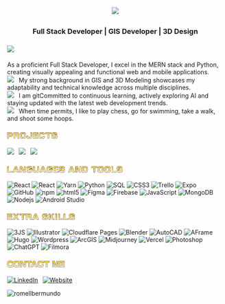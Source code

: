 <h1 align="center"><img src="https://github.com/steakncheese/steakncheese/blob/main/assets/name.png?raw=true" style="height:20px;" /></h1>
<h3 align="center">Full Stack Developer | GIS Developer | 3D Design</h3>
<!-- About Me -->
<h3 align="left"><img src="https://github.com/steakncheese/steakncheese/blob/main/assets/aboutme.png?raw=true" style="height:15px;" /></h3>

As a proficient Full Stack Developer, I excel in the MERN stack and Python, creating visually appealing and functional web and mobile applications.
<br>
<img src="https://github.com/steakncheese/steakncheese/blob/main/assets/blue-materia.png?raw=true" style="height:12px;" />
 My strong background in GIS and 3D Modeling showcases my adaptability and technical knowledge across multiple disciplines.
<br>
<img src="https://github.com/steakncheese/steakncheese/blob/main/assets/green-materia.png?raw=true" style="height:12px" />
 I am gitCommitted to continuous learning, actively exploring AI and staying updated with the latest web development trends.
<br>
<img src="https://github.com/steakncheese/steakncheese/blob/main/assets/yellow-materia.png?raw=true" style="height:12px" />
 When time permits, I like to play chess, go for swimming, take a walk, and shoot some hoops.

<!-- Projects -->
<h3 align="left"><img src="https://github.com/romellbermundo/romellbermundo/blob/main/assets/projects.png?raw=true" style="height:15px;" /></h3>
<a href="https://github.com/jaredhud/QuikDine-mobile">
<img src="https://img.shields.io/badge/Github%20-quikdine%20%E2%86%92-gray.svg?colorA=655BE1&colorB=4F44D6&style=for-the-badge"/></a> 
<a href="https://github.com/huynhtk80/project_2_potluckers">
<img src="https://img.shields.io/badge/Github%20-potlucker%20%E2%86%92-gray.svg?colorA=655BE1&colorB=4F44D6&style=for-the-badge"/></a> 
<a href="https://www.youtube.com/watch?v=kbyUfBJmxLE">
<img src="https://img.shields.io/badge/Youtube%20-quikdine%20%E2%86%92-gray.svg?colorA=61c265&colorB=4CAF50&style=for-the-badge"/></a>
<!-- Languages and Tools -->
<h3 align="left"><img src="https://github.com/romellbermundo/romellbermundo/blob/main/assets/languages.png?raw=true" style="height:15px;" /></h3>
<p>
  <img alt="React" src="https://img.shields.io/badge/-React-45b8d8?style=flat-square&logo=react&logoColor=white" />
  <img alt="React" src="https://img.shields.io/badge/-React Native-0088CC?style=flat-square&logo=react&logoColor=white" />
  <img alt="Yarn" src="https://img.shields.io/badge/-Yarn-2C8EBB?style=flat-square&logo=yarn&logoColor=white" />
  <img alt="Python" src="https://img.shields.io/badge/-Python-3776AB?style=flat-square&logo=python&logoColor=white" />
  <img alt="SQL" src="https://img.shields.io/badge/-MySQL-4479A1?style=flat-square&logo=&logoColor=white" />
  <img alt="CSS3" src="https://img.shields.io/badge/-CSS3-1572B6?style=flat-square&logo=css3&logoColor=white" />
  <img alt="Trello" src="https://img.shields.io/badge/-Trello-0052CC?style=flat-square&logo=Trello&logoColor=white" />
  <img alt="Expo" src="https://img.shields.io/badge/-Expo-5849BE?style=flat-square&logo=Expo&logoColor=white" />
  <img alt="GitHub" src="https://img.shields.io/badge/-GitHub-764ABC?style=flat-square&logo=git&logoColor=white" />
  <img alt="npm" src="https://img.shields.io/badge/-NPM-CB3837?style=flat-square&logo=npm&logoColor=white" />
  <img alt="html5" src="https://img.shields.io/badge/-HTML5-E34F26?style=flat-square&logo=html5&logoColor=white" />
  <img alt="Figma" src="https://img.shields.io/badge/-Figma-F24E1E?style=flat-square&logo=Figma&logoColor=white" />
  <img alt="Firebase" src="https://img.shields.io/badge/-Firebase-FFCA28?style=flat-square&logo=Firebase&logoColor=red" />
  <img alt="JavaScript" src="https://img.shields.io/badge/-JavaScript-F7DF1E?style=flat-square&logo=Node.js&logoColor=black" />
  <img alt="MongoDB" src="https://img.shields.io/badge/-MongoDB-13aa52?style=flat-square&logo=mongodb&logoColor=white" />
  <img alt="Nodejs" src="https://img.shields.io/badge/-Nodejs-43853d?style=flat-square&logo=Node.js&logoColor=white" />
  <img alt="Android Studio" src="https://img.shields.io/badge/-Android Studio-006400?style=flat-square&logo=Android Studio&logoColor=white" />
</p>
<!-- Extra Skills -->
<h3 align="left"><img src="https://github.com/romellbermundo/romellbermundo/blob/main/assets/extraskills.png?raw=true" style="height:15px;" /></h3>
<p>
  <img alt="3JS" src="https://img.shields.io/badge/-3JS-efda4d?style=flat-square&logo=threedotjs&logoColor=black" />
  <img alt="Illustrator" src="https://img.shields.io/badge/-Illustrator-FF9A00?style=flat-square&logo=adobeillustrator&logoColor=white" />
  <img alt="Cloudflare Pages" src="https://img.shields.io/badge/-Cloudflare-F38020?style=flat-square&logo=cloudflarepages&logoColor=white" />
  <img alt="Blender" src="https://img.shields.io/badge/-Blender-F5792A?style=flat-square&logo=blender&logoColor=white" />
  <img alt="AutoCAD" src="https://img.shields.io/badge/-AutoCAD-ca2323?style=flat-square&logo=autodesk&logoColor=white" />
  <img alt="AFrame" src="https://img.shields.io/badge/-AFrame-eb2860?style=flat-square&logo=aframe&logoColor=white" />
  <img alt="Hugo" src="https://img.shields.io/badge/-Hugo-FF4088?style=flat-square&logo=hugo&logoColor=white" />
  <img alt="Wordpress" src="https://img.shields.io/badge/-Wordpress-21759B?style=flat-square&logo=wordpress&logoColor=white" />
  <img alt="ArcGIS" src="https://img.shields.io/badge/-ArcGIS-0573ba?style=flat-square&logo=arcgis&logoColor=white" />
  <img alt="Midjourney" src="https://img.shields.io/badge/-Midjourney-3730a3?style=flat-square&logo=&logoColor=white" />
  <img alt="Vercel" src="https://img.shields.io/badge/-Vercel-0070f3?style=flat-square&logo=vercel&logoColor=white" />
  <img alt="Photoshop" src="https://img.shields.io/badge/-Photoshop-31A8FF?style=flat-square&logo=adobephotoshop&logoColor=white" />
  <img alt="ChatGPT" src="https://img.shields.io/badge/-ChatGPT-74a89b?style=flat-square&logo=openai&logoColor=white" />
  <img alt="Filmora" src="https://img.shields.io/badge/-Filmora-50e3c2?style=flat-square&logo=&logoColor=white" />
</p>


<!-- GitHub Stats -->

<!-- Contact Me -->
<h3 align="left"><img src="https://github.com/romellbermundo/romellbermundo/blob/main/assets/contactme.png?raw=true" style="height:15px;" /></h3>
<p> <a href="https://www.linkedin.com/in/romellbermundo/" target="_blank"><img alt="LinkedIn" src="https://img.shields.io/badge/linkedin-%230077B5.svg?&style=for-the-badge&logo=linkedin&logoColor=white" /></a>  <a href="https://romellbermundo.com" target="_blank"><img alt="Website" src="https://img.shields.io/badge/Website-565656?&style=for-the-badge&logo=googlechrome&logoColor=white" /></a>
</p>

<p align="left"> <img src="https://komarev.com/ghpvc/?username=romellbermundo&label=Profile%20views&color=0e75b6&style=flat" alt="romellbermundo" /> </p>
